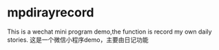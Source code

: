 # mpdirayrecord
This is a wechat mini program demo,the function is record my own daily stories.
这是一个微信小程序demo，主要由日记功能
